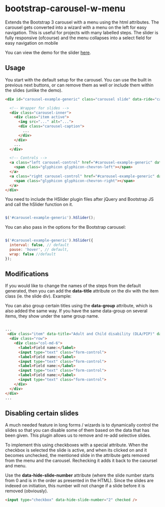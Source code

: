 bootstrap-carousel-w-menu
=========================

Extends the Bootstrap 3 carousel with a menu using the html attributes. The carousel gets converted into a wizard with a menu on the left for easy navigation. This is useful for projects with many labelled steps. The slider is fully responsive (ofcourse) and the menu collapses into a select field for easy navigation on mobile

You can view the demo for the slider [here](http://dev.marketlytics.com/hslider).

## Usage

You start with the default setup for the carousel. You can use the built in previous next buttons, or can remove them as well or include them within the slides (unlike the demo).

```html
<div id="carousel-example-generic" class="carousel slide" data-ride="carousel">

  <!-- Wrapper for slides -->
  <div class="carousel-inner">
    <div class="item active">
      <img src="..." alt="...">
      <div class="carousel-caption">
        ...
      </div>
    </div>
    ...
  </div>

  <!-- Controls -->
  <a class="left carousel-control" href="#carousel-example-generic" data-slide="prev">
    <span class="glyphicon glyphicon-chevron-left"></span>
  </a>
  <a class="right carousel-control" href="#carousel-example-generic" data-slide="next">
    <span class="glyphicon glyphicon-chevron-right"></span>
  </a>
</div>
```
You need to include the HSlider plugin files after jQuery and Bootstrap JS and call the hSlider function on it.

```js

$('#carousel-example-generic').hSlider();
```

You can also pass in the options for the Bootstrap carousel:

```js

$('#carousel-example-generic').hSlider({
  interval: false, // default
  pause: 'hover', // default,
  wrap: false //default
});
```

## Modifications

If you would like to change the names of the steps from the default generated, then you can add the **data-title** attribute on the div with the item class (ie. the slide div). Example:

You can also group certain titles using the **data-group** attribute, which is also added the same way. If you have the same data-group on several items, they show under the same group name.

```html

...
 <div class="item" data-title="Adult and Child disability (DLA/PIP)" data-group="Gathering Information">
  <div class="row">
    <div class="col-md-6">
      <label>Field name:</label>
      <input type="text" class="form-control">
      <label>Field name:</label>
      <input type="text" class="form-control">
      <label>Field name:</label>
      <input type="text" class="form-control">
      <label>Field name:</label>
      <input type="text" class="form-control">
    </div>
  </div>
</div>
...
```

## Disabling certain slides

A much needed feature in long forms / wizards is to dynamically control the slides so that you can disable some of them based on the data that has been given. This plugin allows us to remove and re-add selective slides.

To implement this using checkboxes with a special attribute. When the checkbox is selected the slide is active, and when its clicked on and it becomes unchecked, the mentioned slide in the attribute gets removed from the menu and the carousel. Rechecking it adds it back to the caoursel and menu.

Use the **data-hide-slide-number** attribute (where the slide number starts from 0 and is in the order as presented in the HTML). Since the slides are indexed on initiation, this number will not change if a slide before it is removed (obviously).

```html
<input type="checkbox" data-hide-slide-number="2" checked />
```





